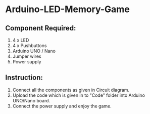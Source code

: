# Arduino-LED-Memory-Game

## Component Required:
1.  4 x LED
2.  4 x Pushbuttons
3.  Arduino UNO / Nano
4.  Jumper wires
5.  Power supply

## Instruction:
1.  Connect all the components as given in Circuit diagram.
2.  Upload the code which is given in to "Code" folder into Arduino UNO/Nano board.
3.  Connect the power supply and enjoy the game.
